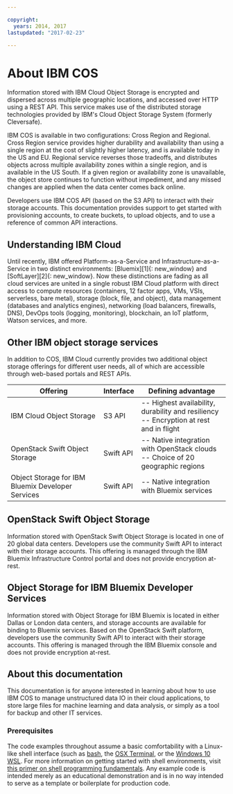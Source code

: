 ```yaml
---

copyright:
  years: 2014, 2017
lastupdated: "2017-02-23"

---
```


# About IBM COS

Information stored with IBM Cloud Object Storage is encrypted and dispersed across multiple geographic locations, and accessed over HTTP using a REST API. This service makes use of the distributed storage technologies provided by IBM's Cloud Object Storage System (formerly Cleversafe).

IBM COS is available in two configurations: Cross Region and Regional.  Cross Region service provides higher durability and availability than using a single region at the cost of slightly higher latency, and is available today in the US and EU. Regional service reverses those tradeoffs, and distributes objects across multiple availability zones within a single region, and is available in the US South. If a given region or availability zone is unavailable, the object store continues to function without impediment, and any missed changes are applied when the data center comes back online.

Developers use IBM COS API (based on the S3 API) to interact with their storage accounts. This documentation provides support to get started with provisioning accounts, to create buckets, to upload objects, and to use a reference of common API interactions.

## Understanding IBM Cloud

Until recently, IBM offered Platform-as-a-Service and Infrastructure-as-a-Service in two distinct environments: [Bluemix][1]{: new_window} and [SoftLayer][2]{: new_window}.  Now these distinctions are fading as all cloud services are united in a single robust IBM Cloud platform with direct access to compute resources (containers, 12 factor apps, VMs, VSIs, serverless, bare metal), storage (block, file, and object), data management (databases and analytics engines), networking (load balancers, firewalls, DNS), DevOps tools (logging, monitoring), blockchain, an IoT platform, Watson services, and more.

## Other IBM object storage services

In addition to COS, IBM Cloud currently provides two additional object storage offerings for different user needs, all of which are accessible through web-based portals and REST APIs.

| Offering | Interface | Defining advantage |
|-- |-- |-- |
| IBM Cloud Object Storage | S3 API | -- Highest availability, durability and resiliency<br> -- Encryption at rest and in flight|
| OpenStack Swift Object Storage | Swift API | -- Native integration with OpenStack clouds <br> -- Choice of 20 geographic regions|
| Object Storage for IBM Bluemix Developer Services | Swift API | -- Native integration with Bluemix services |


## OpenStack Swift Object Storage

Information stored with OpenStack Swift Object Storage is located in one of 20 global data centers. Developers use the community Swift API to interact with their storage accounts. This offering is managed through the IBM Bluemix Infrastructure Control portal and does not provide encryption at-rest.

## Object Storage for IBM Bluemix Developer Services

Information stored with Object Storage for IBM Bluemix is located in either Dallas or London data centers, and storage accounts are available for binding to Bluemix services. Based on the OpenStack Swift platform, developers use the community Swift API to interact with their storage accounts. This offering is managed through the IBM Bluemix console and does not provide encryption at-rest.

## About this documentation

This documentation is for anyone interested in learning about how to use IBM COS to manage unstructured data IO in their cloud applications, to store large files for machine learning and data analysis, or simply as a tool for backup and other IT services.

### Prerequisites

The code examples throughout assume a basic comfortability with a Linux-like shell interface (such as [bash](https://www.gnu.org/software/bash/), the [OSX Terminal](http://www.imore.com/how-use-terminal-mac-when-you-have-no-idea-where-start), or the [Windows 10 WSL](https://msdn.microsoft.com/en-us/commandline/wsl/install_guide).  For more information on getting started with shell environments, visit [this primer on shell programming fundamentals](https://www.ibm.com/developerworks/library/l-bash/). Any example code is intended merely as an educational demonstration and is in no way intended to serve as a template or boilerplate for production code.
